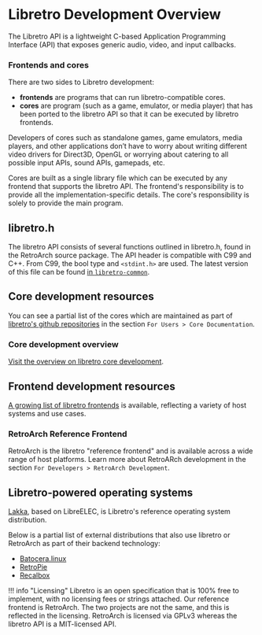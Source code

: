 # Libretro Development Overview

The Libretro API is a lightweight C-based Application Programming Interface (API) that exposes generic audio, video, and input callbacks.

### Frontends and cores

There are two sides to Libretro development:

  - **frontends** are programs that can run libretro-compatible cores.
  - **cores** are program (such as a game, emulator, or media player) that has been ported to the libretro API so that it can be executed by libretro frontends.

Developers of cores such as standalone games, game emulators, media players, and other applications don’t have to worry about writing different video drivers for Direct3D, OpenGL or worrying about catering to all possible input APIs, sound APIs, gamepads, etc.

Cores are built as a single library file which can be executed by any frontend that supports the libretro API. The frontend's responsibility is to provide all the implementation-specific details. The core's responsibility is solely to provide the main program.

## libretro.h
The libretro API consists of several functions outlined in libretro.h, found in the RetroArch source package. The API header is compatible with C99 and C++. From C99, the bool type and `<stdint.h>` are used. The latest version of this file can be found [in `libretro-common`](https://github.com/libretro/RetroArch/blob/master/libretro-common/include/libretro.h).

## Core development resources
You can see a partial list of the cores which are maintained as part of [libretro's github repositories](http://github.com/libretro/) in the section `For Users > Core Documentation`.

### Core development overview
[Visit the overview on libretro core development](./cores/developing-cores.md).

## Frontend development resources
[A growing list of libretro frontends](frontends.md) is available, reflecting a variety of host systems and use cases.

### RetroArch Reference Frontend
RetroArch is the libretro "reference frontend" and is available across a wide range of host platforms. Learn more about RetroARch development in the section `For Developers > RetroArch Development`.

## Libretro-powered operating systems
[Lakka](http://www.lakka.tv/), based on LibreELEC, is Libretro's reference operating system distribution.

Below is a partial list of external distributions that also use libretro or RetroArch as part of their backend technology:

  * [Batocera.linux](http://batocera.org/)
  * [RetroPie](http://retropie.org.uk/)
  * [Recalbox](http://recalbox.com/)

!!! info "Licensing"
    Libretro is an open specification that is 100% free to implement, with no licensing fees or strings attached. Our reference frontend is RetroArch. The two projects are not the same, and this is reflected in the licensing. RetroArch is licensed via GPLv3 whereas the libretro API is a MIT-licensed API.
